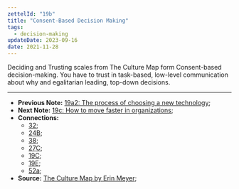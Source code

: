 ```yaml
---
zettelId: "19b"
title: "Consent-Based Decision Making"
tags:
  - decision-making
updateDate: 2023-09-16
date: 2021-11-28
---
```


Deciding and Trusting scales from The Culture Map form Consent-based decision-making.
You have to trust in task-based, low-level communication about why and egalitarian leading, top-down decisions.

---

- **Previous Note:** [19a2: The process of choosing a new technology](/notes/19a2/);
- **Next Note:** [19c: How to move faster in organizations](/notes/19c/);
- **Connections:**
  - [32](/notes/32/);
  - [24B](/notes/24b/);
  - [38](/notes/38/);
  - [27C](/notes/27c/);
  - [19C](/notes/19c/);
  - [19E](/notes/19e/);
  - [52a](/notes/52a/);
- **Source:** [The Culture Map by Erin Meyer](/high-productivity-and-clear-communication-in-different-cultures/);
